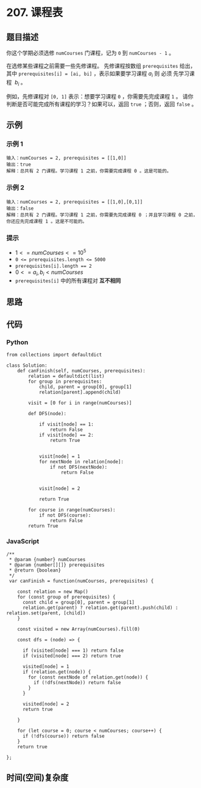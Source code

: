 # 207. 课程表

## 题目描述
你这个学期必须选修 `numCourses` 门课程，记为 `0` 到 `numCourses - 1` 。

在选修某些课程之前需要一些先修课程。 先修课程按数组 `prerequisites` 给出，其中 `prerequisites[i] = [ai, bi]` ，表示如果要学习课程 $a_i$ 则 必须 先学习课程  $b_i$ 。

例如，先修课程对 `[0, 1]` 表示：想要学习课程 `0` ，你需要先完成课程 `1` 。
请你判断是否可能完成所有课程的学习？如果可以，返回 `true` ；否则，返回 `false` 。

## 示例
### 示例 1
```
输入：numCourses = 2, prerequisites = [[1,0]]
输出：true
解释：总共有 2 门课程。学习课程 1 之前，你需要完成课程 0 。这是可能的。
```

### 示例 2
```
输入：numCourses = 2, prerequisites = [[1,0],[0,1]]
输出：false
解释：总共有 2 门课程。学习课程 1 之前，你需要先完成​课程 0 ；并且学习课程 0 之前，你还应先完成课程 1 。这是不可能的。
```

### 提示
- $1 <= numCourses <= 10^5$
- `0 <= prerequisites.length <= 5000`
- `prerequisites[i].length == 2`
- $0 <= a_i, b_i < numCourses$
- `prerequisites[i]` 中的所有课程对 **互不相同**

## 思路

## 代码
### Python
```
from collections import defaultdict

class Solution:
    def canFinish(self, numCourses, prerequisites):
        relation = defaultdict(list)
        for group in prerequisites:
            child, parent = group[0], group[1]
            relation[parent].append(child)
        
        visit = [0 for i in range(numCourses)]
        
        def DFS(node):
            
            if visit[node] == 1: 
                return False
            if visit[node] == 2: 
                return True


            visit[node] = 1
            for nextNode in relation[node]:
                if not DFS(nextNode):
                    return False


            visit[node] = 2
            
            return True
        
        for course in range(numCourses):
            if not DFS(course):
                return False
        return True
```

### JavaScript
```
/**
 * @param {number} numCourses
 * @param {number[][]} prerequisites
 * @return {boolean}
 */
 var canFinish = function(numCourses, prerequisites) {

    const relation = new Map()
    for (const group of prerequisites) {
      const child = group[0], parent = group[1]
      relation.get(parent) ? relation.get(parent).push(child) : relation.set(parent, [child])
    }

    const visited = new Array(numCourses).fill(0)

    const dfs = (node) => {

      if (visited[node] === 1) return false
      if (visited[node] === 2) return true
      
      visited[node] = 1
      if (relation.get(node)) {
        for (const nextNode of relation.get(node)) {
          if (!dfs(nextNode)) return false
        }
      }

      visited[node] = 2
      return true

    }

    for (let course = 0; course < numCourses; course++) {
      if (!dfs(course)) return false
    }
    return true

};
```

## 时间(空间)复杂度